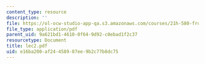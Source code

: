 ```yaml
---
content_type: resource
description: ''
file: https://ol-ocw-studio-app-qa.s3.amazonaws.com/courses/21h-580-from-the-silk-road-to-the-great-game-china-russia-and-central-eurasia-fall-2003/e16ba200af24458987ee9b2c77b8dc75_lec2.pdf
file_type: application/pdf
parent_uid: 9a621bd1-4610-0f64-9d92-c0ebad1f2c37
resourcetype: Document
title: lec2.pdf
uid: e16ba200-af24-4589-87ee-9b2c77b8dc75
---
```


